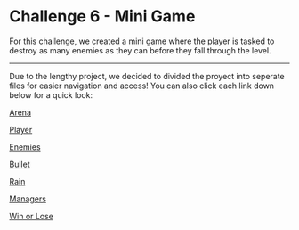 # Challenge 6 - Mini Game

For this challenge, we created a mini game where the player is tasked to destroy as many enemies as they can before they fall through the level.

---

Due to the lengthy project, we decided to divided the proyect into seperate files for easier navigation and access! You can also click each link down below for a quick look:

[Arena](https://github.com/gamedev4995/Challenge-6/blob/8a7ea33548cb8f6c51049b4adce7463f479df58f/Arena.md) 

[Player](https://github.com/gamedev4995/Challenge-6/blob/8a7ea33548cb8f6c51049b4adce7463f479df58f/Player.md)

[Enemies](https://github.com/gamedev4995/Challenge-6/blob/8a7ea33548cb8f6c51049b4adce7463f479df58f/Enemies.md)

[Bullet](https://github.com/gamedev4995/Challenge-6/blob/8a7ea33548cb8f6c51049b4adce7463f479df58f/Bullet.md)

[Rain](https://github.com/gamedev4995/Challenge-6/blob/d9d62ec87148971c3fac3c869b4392cc0bbe778a/Rain.md)

[Managers](https://github.com/gamedev4995/Challenge-6/blob/8a7ea33548cb8f6c51049b4adce7463f479df58f/Managers.md)

[Win or Lose](https://github.com/gamedev4995/Challenge-6/blob/80a19ea5c0ad733d0ed532a17f1239af8ee56a1b/WinLose.md)


